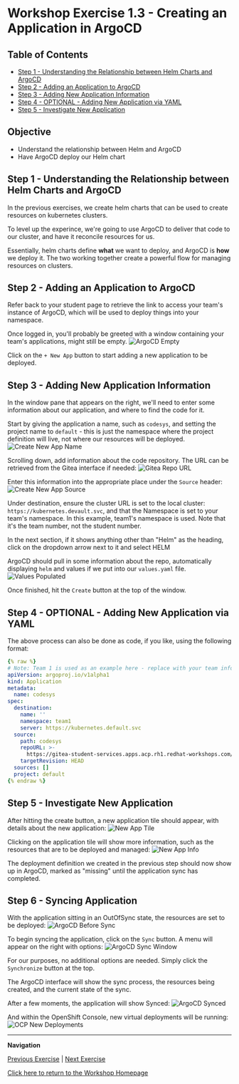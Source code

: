 # Workshop Exercise 1.3 - Creating an Application in ArgoCD

## Table of Contents
* [Step 1 - Understanding the Relationship between Helm Charts and ArgoCD](#step-1---understanding-the-relationship-between-helm-charts-and-argocd)
* [Step 2 - Adding an Application to ArgoCD](#step-2---adding-an-application-to-argocd)
* [Step 3 - Adding New Application Information](#step-3---adding-new-application-information)
* [Step 4 - OPTIONAL - Adding New Application via YAML](#step-4---optional---adding-new-application-via-yaml)
* [Step 5 - Investigate New Application](#step-5---investigate-new-application)

## Objective

* Understand the relationship between Helm and ArgoCD
* Have ArgoCD deploy our Helm chart

## Step 1 - Understanding the Relationship between Helm Charts and ArgoCD
In the previous exercises, we create helm charts that can be used to create resources on kubernetes clusters. 

To level up the experince, we're going to use ArgoCD to deliver that code to our cluster, and have it reconcile resources for us.

Essentially, helm charts define **what** we want to deploy, and ArgoCD is **how** we deploy it. The two working together create a powerful flow for managing resources on clusters.

## Step 2 - Adding an Application to ArgoCD
Refer back to your student page to retrieve the link to access your team's instance of ArgoCD, which will be used to deploy things into your namespace.

Once logged in, you'll probably be greeted with a window containing your team's applications, might still be empty.
![ArgoCD Empty](../images/argocd-empty.png)

Click on the `+ New App` button to start adding a new application to be deployed.

## Step 3 - Adding New Application Information
In the window pane that appears on the right, we'll need to enter some information about our application, and where to find the code for it.

Start by giving the application a name, such as `codesys`, and setting the project name to `default` - this is just the namespace where the project definition will live, not where our resources will be deployed.
![Create New App Name](../images/create-new-app-name.png)

Scrolling down, add information about the code repository. The URL can be retrieved from the Gitea interface if needed:
![Gitea Repo URL](../images/gitea-repo-url.png)

Enter this information into the appropriate place under the `Source` header:
![Create New App Source](../images/create-new-app-source.png)

Under destination, ensure the cluster URL is set to the local cluster: `https://kubernetes.devault.svc`, and that the Namespace is set to your team's namespace. In this example, team1's namespace is used. Note that it's the team number, not the student number.

In the next section, if it shows anything other than "Helm" as the heading, click on the dropdown arrow next to it and select HELM

ArgoCD should pull in some information about the repo, automatically displaying `helm` and values if we put into our `values.yaml` file.
![Values Populated](../images/argocd-values.png)

Once finished, hit the `Create` button at the top of the window.

## Step 4 - OPTIONAL - Adding New Application via YAML
The above process can also be done as code, if you like, using the following format:
```yaml
{% raw %}
# Note: Team 1 is used as an example here - replace with your team information for the namespace
apiVersion: argoproj.io/v1alpha1
kind: Application
metadata:
  name: codesys
spec:
  destination:
    name: ''
    namespace: team1
    server: https://kubernetes.default.svc
  source:
    path: codesys
    repoURL: >-
      https://gitea-student-services.apps.acp.rh1.redhat-workshops.com/student3/team1-code.git
    targetRevision: HEAD
  sources: []
  project: default
{% endraw %}
```

## Step 5 - Investigate New Application
After hitting the create button, a new application tile should appear, with details about the new application:
![New App Tile](../images/new-app-tile.png)

Clicking on the application tile will show more information, such as the resources that are to be deployed and managed:
![New App Info](../images/new-app-info.png)

The deployment definition we created in the previous step should now show up in ArgoCD, marked as "missing" until the application sync has completed.

## Step 6 - Syncing Application
With the application sitting in an OutOfSync state, the resources are set to be deployed:
![ArgoCD Before Sync](../images/argocd-before-sync.png)

To begin syncing the application, click on the `Sync` button. A menu will appear on the right with options:
![ArgoCD Sync Window](../images/argocd-sync-window.png)

For our purposes, no additional options are needed. Simply click the `Synchronize` button at the top.

The ArgoCD interface will show the sync process, the resources being created, and the current state of the sync.

After a few moments, the application will show Synced:
![ArgoCD Synced](../images/argocd-synced.png)

And within the OpenShift Console, new virtual deployments will be running:
![OCP New Deployments](../images/ocp-deployments.png)

---
**Navigation**

[Previous Exercise](../1.2-adding-deployment-template/) | [Next Exercise](../2.1-deploying-plc-application/)

[Click here to return to the Workshop Homepage](../README.md)

